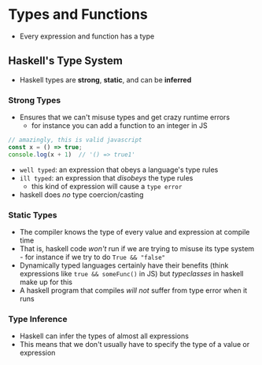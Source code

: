 # Types and Functions
* Every expression and function has a type

## Haskell's Type System
* Haskell types are __strong__, __static__, and can be __inferred__

### Strong Types
* Ensures that we can't misuse types and get crazy runtime errors
  * for instance you can add a function to an integer in JS

```javascript
// amazingly, this is valid javascript
const x = () => true;
console.log(x + 1)  // '() => true1'
```

* `well typed`: an expression that obeys a language's type rules
* `ill typed`: an expression that _disobeys_ the type rules
  * this kind of expression will cause a `type error`
* haskell does _no_ type coercion/casting

### Static Types
* The compiler knows the type of every value and expression at compile time
* That is, haskell code _won't_ run if we are trying to misuse its type system - for instance if we try to do `True && "false"`
* Dynamically typed languages certainly have their benefits (think expressions like `true && someFunc()` in JS) but _typeclasses_ in haskell make up for this
* A haskell program that compiles _will not_ suffer from type error when it runs

### Type Inference
* Haskell can infer the types of almost all expressions
* This means that we don't usually have to specify the type of a value or expression
